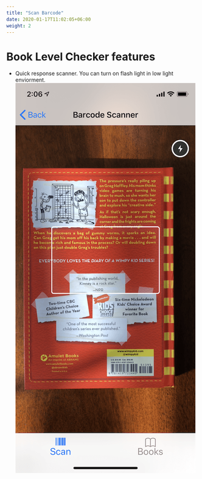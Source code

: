 ```yaml
---
title: "Scan Barcode"
date: 2020-01-17T11:02:05+06:00
weight: 2
---
```


# Book Level Checker features


* Quick response scanner. You can turn on flash light in low light enviorment.
![Barcode scanner](/images/app-features/2-barcode-scan.png "barcode scanner")

